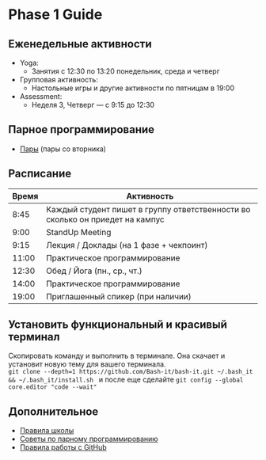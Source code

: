# Phase 1 Guide

## Еженедельные активности

- Yoga:
  - Занятия с 12:30 по 13:20 понедельник, среда и четверг
- Групповая активность:
  - Настольные игры и другие активности по пятницам в 19:00
- Assessment:
  - Неделя 3, Четверг — с 9:15 до 12:30
  
## Парное программирование 

- [Пары](https://elbrus-scheduler.herokuapp.com) (пары со вторника)
<!-- 
  - [Пары](https://github.com/Elbrus-Bootcamp/phase-1/blob/master/resources/pairs.md)
-->

## Расписание 

Время   | Активность
---     | ---
8:45    | Каждый студент пишет в группу ответственности во сколько он приедет на кампус
9:00    | StandUp Meeting
9:15    | Лекция / Доклады (на 1 фазе + чекпоинт)
11:00   | Практическое программирование
12:30   | Обед / Йога (пн., ср., чт.)
14:00   | Практическое программирование 
19:00   | Приглашенный спикер (при наличии)

## Установить функциональный и красивый терминал
 
Скопировать команду и выполнить в терминале. Она скачает и установит новую тему для вашего терминала.  
`git clone --depth=1 https://github.com/Bash-it/bash-it.git ~/.bash_it && ~/.bash_it/install.sh `
и после еще сделайте 
`git config --global core.editor "code --wait"`

## Дополнительное 

- [Правила школы](https://github.com/Elbrus-Bootcamp/phase-1/blob/master/resources/rules.md)
- [Советы по парному программированию](https://github.com/Elbrus-Bootcamp/phase-1/blob/master/resources/pair-checkin-tips.md)
- [Правила работы с GitHub](https://github.com/Elbrus-Bootcamp/git-steps)

<!--
- [Student handbook](https://github.com/Elbrus-Bootcamp/phase-1/blob/master/resources/student-handbook.md)
- [Challenge Workflow](https://github.com/Elbrus-Bootcamp/phase-1/blob/master/resources/how_to_work_a_challenge.md)
- [Pair Check-in Tips](https://github.com/Elbrus-Bootcamp/phase-1/blob/master/resources/pair-checkin-tips.md)
-->


